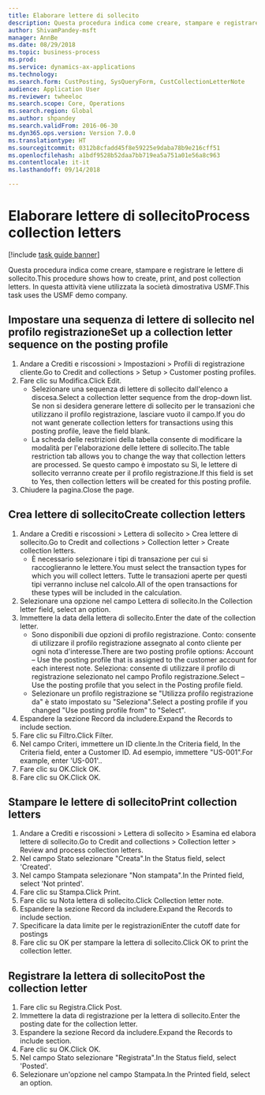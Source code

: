 ```yaml
--- 
title: Elaborare lettere di sollecito
description: Questa procedura indica come creare, stampare e registrare le lettere di sollecito.
author: ShivamPandey-msft
manager: AnnBe
ms.date: 08/29/2018
ms.topic: business-process
ms.prod: 
ms.service: dynamics-ax-applications
ms.technology: 
ms.search.form: CustPosting, SysQueryForm, CustCollectionLetterNote
audience: Application User
ms.reviewer: twheeloc
ms.search.scope: Core, Operations
ms.search.region: Global
ms.author: shpandey
ms.search.validFrom: 2016-06-30
ms.dyn365.ops.version: Version 7.0.0
ms.translationtype: HT
ms.sourcegitcommit: 0312b8cfadd45f8e59225e9daba78b9e216cff51
ms.openlocfilehash: a1bdf9528b52daa7bb719ea5a751a01e56a8c963
ms.contentlocale: it-it
ms.lasthandoff: 09/14/2018

---
```

# <a name="process-collection-letters"></a><span data-ttu-id="cd44f-103">Elaborare lettere di sollecito</span><span class="sxs-lookup"><span data-stu-id="cd44f-103">Process collection letters</span></span>

[!include [task guide banner](../../includes/task-guide-banner.md)]

<span data-ttu-id="cd44f-104">Questa procedura indica come creare, stampare e registrare le lettere di sollecito.</span><span class="sxs-lookup"><span data-stu-id="cd44f-104">This procedure shows how to create, print, and post collection letters.</span></span> <span data-ttu-id="cd44f-105">In questa attività viene utilizzata la società dimostrativa USMF.</span><span class="sxs-lookup"><span data-stu-id="cd44f-105">This task uses the USMF demo company.</span></span>


## <a name="set-up-a-collection-letter-sequence-on-the-posting-profile"></a><span data-ttu-id="cd44f-106">Impostare una sequenza di lettere di sollecito nel profilo registrazione</span><span class="sxs-lookup"><span data-stu-id="cd44f-106">Set up a collection letter sequence on the posting profile</span></span>
1. <span data-ttu-id="cd44f-107">Andare a Crediti e riscossioni > Impostazioni > Profili di registrazione cliente.</span><span class="sxs-lookup"><span data-stu-id="cd44f-107">Go to Credit and collections > Setup > Customer posting profiles.</span></span>
2. <span data-ttu-id="cd44f-108">Fare clic su Modifica.</span><span class="sxs-lookup"><span data-stu-id="cd44f-108">Click Edit.</span></span>
    * <span data-ttu-id="cd44f-109">Selezionare una sequenza di lettere di sollecito dall'elenco a discesa.</span><span class="sxs-lookup"><span data-stu-id="cd44f-109">Select a collection letter sequence from the drop-down list.</span></span> <span data-ttu-id="cd44f-110">Se non si desidera generare lettere di sollecito per le transazioni che utilizzano il profilo registrazione, lasciare vuoto il campo.</span><span class="sxs-lookup"><span data-stu-id="cd44f-110">If you do not want generate collection letters for transactions using this posting profile, leave the field blank.</span></span>  
    * <span data-ttu-id="cd44f-111">La scheda delle restrizioni della tabella consente di modificare la modalità per l'elaborazione delle lettere di sollecito.</span><span class="sxs-lookup"><span data-stu-id="cd44f-111">The table restriction tab allows you to change the way that collection letters are processed.</span></span> <span data-ttu-id="cd44f-112">Se questo campo è impostato su Sì, le lettere di sollecito verranno create per il profilo registrazione.</span><span class="sxs-lookup"><span data-stu-id="cd44f-112">If this field is set to Yes, then collection letters will be created for this posting profile.</span></span>  
3. <span data-ttu-id="cd44f-113">Chiudere la pagina.</span><span class="sxs-lookup"><span data-stu-id="cd44f-113">Close the page.</span></span>

## <a name="create-collection-letters"></a><span data-ttu-id="cd44f-114">Crea lettere di sollecito</span><span class="sxs-lookup"><span data-stu-id="cd44f-114">Create collection letters</span></span>
1. <span data-ttu-id="cd44f-115">Andare a Crediti e riscossioni > Lettera di sollecito > Crea lettere di sollecito.</span><span class="sxs-lookup"><span data-stu-id="cd44f-115">Go to Credit and collections > Collection letter > Create collection letters.</span></span>
    * <span data-ttu-id="cd44f-116">È necessario selezionare i tipi di transazione per cui si raccoglieranno le lettere.</span><span class="sxs-lookup"><span data-stu-id="cd44f-116">You must select the transaction types for which you will collect letters.</span></span> <span data-ttu-id="cd44f-117">Tutte le transazioni aperte per questi tipi verranno incluse nel calcolo.</span><span class="sxs-lookup"><span data-stu-id="cd44f-117">All of the open transactions for these types will be included in the calculation.</span></span>  
2. <span data-ttu-id="cd44f-118">Selezionare una opzione nel campo Lettera di sollecito.</span><span class="sxs-lookup"><span data-stu-id="cd44f-118">In the Collection letter field, select an option.</span></span>
3. <span data-ttu-id="cd44f-119">Immettere la data della lettera di sollecito.</span><span class="sxs-lookup"><span data-stu-id="cd44f-119">Enter the date of the collection letter.</span></span>
    * <span data-ttu-id="cd44f-120">Sono disponibili due opzioni di profilo registrazione. Conto: consente di utilizzare il profilo registrazione assegnato al conto cliente per ogni nota d'interesse.</span><span class="sxs-lookup"><span data-stu-id="cd44f-120">There are two posting profile options:   Account – Use the posting profile that is assigned to the customer account for each interest note.</span></span>   <span data-ttu-id="cd44f-121">Seleziona: consente di utilizzare il profilo di registrazione selezionato nel campo Profilo registrazione.</span><span class="sxs-lookup"><span data-stu-id="cd44f-121">Select – Use the posting profile that you select in the Posting profile field.</span></span>  
    * <span data-ttu-id="cd44f-122">Selezionare un profilo registrazione se "Utilizza profilo registrazione da" è stato impostato su "Seleziona".</span><span class="sxs-lookup"><span data-stu-id="cd44f-122">Select a posting profile if you changed "Use posting profile from" to "Select".</span></span>  
4. <span data-ttu-id="cd44f-123">Espandere la sezione Record da includere.</span><span class="sxs-lookup"><span data-stu-id="cd44f-123">Expand the Records to include section.</span></span>
5. <span data-ttu-id="cd44f-124">Fare clic su Filtro.</span><span class="sxs-lookup"><span data-stu-id="cd44f-124">Click Filter.</span></span>
6. <span data-ttu-id="cd44f-125">Nel campo Criteri, immettere un ID cliente.</span><span class="sxs-lookup"><span data-stu-id="cd44f-125">In the Criteria field, In the Criteria field, enter a Customer ID.</span></span> <span data-ttu-id="cd44f-126">Ad esempio, immettere "US-001".</span><span class="sxs-lookup"><span data-stu-id="cd44f-126">For example, enter 'US-001'..</span></span>
7. <span data-ttu-id="cd44f-127">Fare clic su OK.</span><span class="sxs-lookup"><span data-stu-id="cd44f-127">Click OK.</span></span>
8. <span data-ttu-id="cd44f-128">Fare clic su OK.</span><span class="sxs-lookup"><span data-stu-id="cd44f-128">Click OK.</span></span>

## <a name="print-collection-letters"></a><span data-ttu-id="cd44f-129">Stampare le lettere di sollecito</span><span class="sxs-lookup"><span data-stu-id="cd44f-129">Print collection letters</span></span>
1. <span data-ttu-id="cd44f-130">Andare a Crediti e riscossioni > Lettera di sollecito > Esamina ed elabora lettere di sollecito.</span><span class="sxs-lookup"><span data-stu-id="cd44f-130">Go to Credit and collections > Collection letter > Review and process collection letters.</span></span>
2. <span data-ttu-id="cd44f-131">Nel campo Stato selezionare "Creata".</span><span class="sxs-lookup"><span data-stu-id="cd44f-131">In the Status field, select 'Created'.</span></span>
3. <span data-ttu-id="cd44f-132">Nel campo Stampata selezionare "Non stampata".</span><span class="sxs-lookup"><span data-stu-id="cd44f-132">In the Printed field, select 'Not printed'.</span></span>
4. <span data-ttu-id="cd44f-133">Fare clic su Stampa.</span><span class="sxs-lookup"><span data-stu-id="cd44f-133">Click Print.</span></span>
5. <span data-ttu-id="cd44f-134">Fare clic su Nota lettera di sollecito.</span><span class="sxs-lookup"><span data-stu-id="cd44f-134">Click Collection letter note.</span></span>
6. <span data-ttu-id="cd44f-135">Espandere la sezione Record da includere.</span><span class="sxs-lookup"><span data-stu-id="cd44f-135">Expand the Records to include section.</span></span>
7. <span data-ttu-id="cd44f-136">Specificare la data limite per le registrazioni</span><span class="sxs-lookup"><span data-stu-id="cd44f-136">Enter the cutoff date for postings</span></span>
8. <span data-ttu-id="cd44f-137">Fare clic su OK per stampare la lettera di sollecito.</span><span class="sxs-lookup"><span data-stu-id="cd44f-137">Click OK to print the collection letter.</span></span>

## <a name="post-the-collection-letter"></a><span data-ttu-id="cd44f-138">Registrare la lettera di sollecito</span><span class="sxs-lookup"><span data-stu-id="cd44f-138">Post the collection letter</span></span>
1. <span data-ttu-id="cd44f-139">Fare clic su Registra.</span><span class="sxs-lookup"><span data-stu-id="cd44f-139">Click Post.</span></span>
2. <span data-ttu-id="cd44f-140">Immettere la data di registrazione per la lettera di sollecito.</span><span class="sxs-lookup"><span data-stu-id="cd44f-140">Enter the posting date for the collection letter.</span></span>
3. <span data-ttu-id="cd44f-141">Espandere la sezione Record da includere.</span><span class="sxs-lookup"><span data-stu-id="cd44f-141">Expand the Records to include section.</span></span>
4. <span data-ttu-id="cd44f-142">Fare clic su OK.</span><span class="sxs-lookup"><span data-stu-id="cd44f-142">Click OK.</span></span>
5. <span data-ttu-id="cd44f-143">Nel campo Stato selezionare "Registrata".</span><span class="sxs-lookup"><span data-stu-id="cd44f-143">In the Status field, select 'Posted'.</span></span>
6. <span data-ttu-id="cd44f-144">Selezionare un'opzione nel campo Stampata.</span><span class="sxs-lookup"><span data-stu-id="cd44f-144">In the Printed field, select an option.</span></span>


